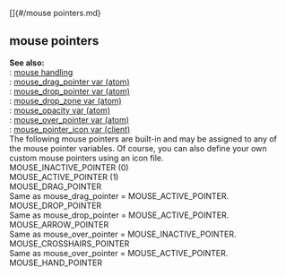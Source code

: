 []{#/mouse pointers.md}    
## mouse pointers    
**See also:**    
:   [mouse handling](/DM/mouse)    
:   [mouse_drag_pointer var (atom)](/atom/var/mouse_drag_pointer)    
:   [mouse_drop_pointer var (atom)](/atom/var/mouse_drop_pointer)    
:   [mouse_drop_zone var (atom)](/atom/var/mouse_drop_zone)    
:   [mouse_opacity var (atom)](/atom/var/mouse_opacity)    
:   [mouse_over_pointer var (atom)](/atom/var/mouse_over_pointer)    
:   [mouse_pointer_icon var (client)](/client/var/mouse_pointer_icon)    
The following mouse pointers are built-in and may be assigned to any of    
the mouse pointer variables. Of course, you can also define your own    
custom mouse pointers using an icon file.    
MOUSE_INACTIVE_POINTER (0)    
MOUSE_ACTIVE_POINTER (1)    
MOUSE_DRAG_POINTER    
Same as mouse_drag_pointer = MOUSE_ACTIVE_POINTER.    
MOUSE_DROP_POINTER    
Same as mouse_drop_pointer = MOUSE_ACTIVE_POINTER.    
MOUSE_ARROW_POINTER    
Same as mouse_over_pointer = MOUSE_INACTIVE_POINTER.    
MOUSE_CROSSHAIRS_POINTER    
Same as mouse_over_pointer = MOUSE_ACTIVE_POINTER.    
MOUSE_HAND_POINTER  